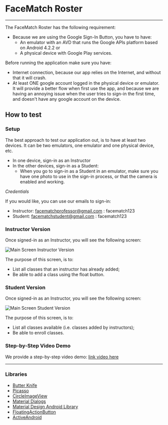 # **FaceMatch Roster** #
***
The FaceMatch Roster has the following requirement:

 - Because we are using the Google Sign-In Button, you have to have:
	 - An emulator with an AVD that runs the Google APIs platform based on Android 4.2.2 or
	 - A physical device with Google Play services.

Before running the application make sure you have:

 - Internet connection, because our app relies on the Internet, and without that it will crash.
 - At least ONE google account logged in the physical device or emulator. It will provide a better flow when first use the app, and because we are having an annoying issue when the user tries to sign-in the first time, and doesn't have any google account on the device.

## How to test ##

### Setup ###

The best approach to test our application out, is to have at least two devices. It can be two emulators, one emulator and one physical device, etc.

 - In one device, sign-in as an Instructor
 - In the other devices, sign-in as a Student:
	 - When you go to sign-in as a Student in an emulator, make sure you have one photo to use in the sign-in process, or that the camera is enabled and working.

*Credentials*

If you would like, you can use our emails to sign-in:
 - Instructor:	facematchprofessor@gmail.com : facematch123
 - Student:		facematchstudent@gmail.com   : facematch123


### Instructor Version ###
Once signed-in as an Instructor, you will see the following screen:

![Main Screen Instructor Version](https://s3-us-west-2.amazonaws.com/allschools/instructor_main.png)

The purpose of this screen, is to:

 - List all classes that an instructor has already added;
 - Be able to add a class using the float button.

### Student Version ###
Once signed-in as an Instructor, you will see the following screen:

![Main Screen Student Version](https://s3-us-west-2.amazonaws.com/allschools/student_main.png)

The purpose of this screen, is to:

 - List all classes available (i.e. classes added by instructors);
 - Be able to enroll classes.

### Step-by-Step Video Demo ###

We provide a step-by-step video demo: [link video here](https://www.dropbox.com/s/wo57ostzc8rljmc/demo.mov?dl=0)

***
### Libraries ###

* [Butter Knife](https://github.com/JakeWharton/butterknife)
* [Picasso](https://github.com/square/picasso)
* [CircleImageView](https://github.com/hdodenhof/CircleImageView)
* [Material Dialogs](https://github.com/afollestad/material-dialogs)
* [Material Design Android Library](https://github.com/navasmdc/MaterialDesignLibrary)
* [FloatingActionButton](https://github.com/futuresimple/android-floating-action-button)
* [ActiveAndroid](https://github.com/pardom/ActiveAndroid)